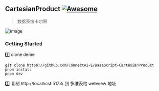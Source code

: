 

## CartesianProduct [![Awesome](https://cdn.rawgit.com/sindresorhus/awesome/d7305f38d29fed78fa85652e3a63e154dd8e8829/media/badge.svg)](https://github.com/connectai-e/awesome-basescript)

>  数据表笛卡尔积


![image](https://github.com/ConnectAI-E/BaseScript-CartesianProduct/assets/110169811/33b19402-0335-4a24-8f5f-1cdad0a9ae2f)


### Getting Started

1️⃣ clone deme
```
git clone https://github.com/ConnectAI-E/BaseScript-CartesianProduct
pnpm install
pnpm dev
```
2️⃣ 复制 http://localhost:5173/ 到 多维表格 webview 地址
